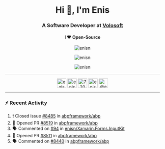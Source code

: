 <h1 align="center">Hi 👋, I'm Enis</h1>
<h3 align="center">A Software Developer at <a href="/volosoft">Volosoft</a></h3>

<h4 align="center"> I ❤ Open-Source</h4>

<p align="center"> <img src="https://komarev.com/ghpvc/?username=enisn" alt="enisn" /> </p>

<p align="center">
<img src="https://github-readme-stats.vercel.app/api/top-langs/?username=enisn&layout=compact" alt="enisn" />
</p>

<p align="center">
<img src="https://github-readme-stats.vercel.app/api?username=enisn&show_icons=true" alt="enisn" />
</p>

<hr />

<p align="center">
<a href="https://dev.to/enisn" target="blank"><img align="center" src="https://cdn.jsdelivr.net/npm/simple-icons@3.0.1/icons/dev-dot-to.svg" alt="enisn" height="30" width="30" /></a>
<a href="https://twitter.com/enisnecipoglu" target="blank"><img align="center" src="https://cdn.jsdelivr.net/npm/simple-icons@3.0.1/icons/twitter.svg" alt="enisnecipoglu" height="30" width="30" /></a>
<a href="https://stackoverflow.com/users/7200126" target="blank"><img align="center" src="https://cdn.jsdelivr.net/npm/simple-icons@3.0.1/icons/stackoverflow.svg" alt="7200126" height="30" width="30" /></a>
<a href="https://instagram.com/enisnecipoglu" target="blank"><img align="center" src="https://cdn.jsdelivr.net/npm/simple-icons@3.0.1/icons/instagram.svg" alt="enisnecipoglu" height="30" width="30" /></a>
<a href="https://medium.com/@enis.necipoglu" target="blank"><img align="center" src="https://cdn.jsdelivr.net/npm/simple-icons@3.0.1/icons/medium.svg" alt="@enis.necipoglu" height="30" width="30" /></a>
</p>

<hr />

### :zap: Recent Activity

<!--START_SECTION:activity-->
1. ❗️ Closed issue [#8485](https://github.com/abpframework/abp/issues/8485) in [abpframework/abp](https://github.com/abpframework/abp)
2. 💪 Opened PR [#8519](https://github.com/abpframework/abp/pull/8519) in [abpframework/abp](https://github.com/abpframework/abp)
3. 🗣 Commented on [#94](https://github.com/enisn/Xamarin.Forms.InputKit/issues/94) in [enisn/Xamarin.Forms.InputKit](https://github.com/enisn/Xamarin.Forms.InputKit)
4. 💪 Opened PR [#8511](https://github.com/abpframework/abp/pull/8511) in [abpframework/abp](https://github.com/abpframework/abp)
5. 🗣 Commented on [#8440](https://github.com/abpframework/abp/issues/8440) in [abpframework/abp](https://github.com/abpframework/abp)
<!--END_SECTION:activity-->

